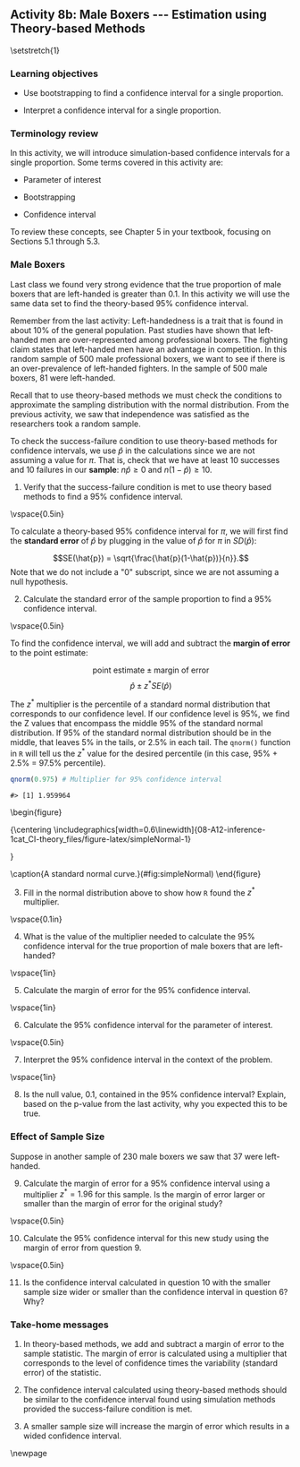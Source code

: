 ## Activity 8b:  Male Boxers --- Estimation using Theory-based Methods

\setstretch{1}

### Learning objectives

* Use bootstrapping to find a confidence interval for a single proportion.

* Interpret a confidence interval for a single proportion.

### Terminology review

In this activity, we will introduce simulation-based confidence intervals for a single proportion. Some terms covered in this activity are:

* Parameter of interest

* Bootstrapping

* Confidence interval

To review these concepts, see Chapter 5 in your textbook, focusing on Sections 5.1 through 5.3.

### Male Boxers

Last class we found very strong evidence that the true proportion of male boxers that are left-handed is greater than 0.1.  In this activity we will use the same data set to find the theory-based 95\% confidence interval.

Remember from the last activity: Left-handedness is a trait that is found in about 10\% of the general population. Past studies have shown that left-handed men are over-represented among professional boxers. The fighting claim states that left-handed men have an advantage in competition.  In this random sample of 500 male professional boxers, we want to see if there is an over-prevalence of left-handed fighters.  In the sample of 500 male boxers, 81 were left-handed.

Recall that to use theory-based methods we must check the conditions to approximate the sampling distribution with the normal distribution.  From the previous activity, we saw that independence was satisfied as the researchers took a random sample.

To check the success-failure condition to use theory-based methods for confidence intervals, we use $\hat{p}$ in the calculations since we are not assuming a value for $\pi$. That is, check that we have at least 10 successes and 10 failures in our **sample**:  $n\hat{p} \geq 0$  and $n(1-\hat{p}) \geq 10$.

1.  Verify that the success-failure condition is met to use theory based methods to find a 95\% confidence interval.  

\vspace{0.5in}

To calculate a theory-based 95\% confidence interval for $\pi$, we will first find the **standard error** of $\hat{p}$ by plugging in the value of $\hat{p}$ for $\pi$ in $SD(\hat{p})$:

$$SE(\hat{p}) = \sqrt{\frac{\hat{p}(1-\hat{p})}{n}}.$$
Note that we do not include a "0" subscript, since we are not assuming a null hypothesis. 

2.  Calculate the standard error of the sample proportion to find a 95\% confidence interval.

\vspace{0.5in}


To find the confidence interval, we will add and subtract the **margin of error** to the point estimate:

$$\text{point estimate}\pm\text{margin of error}$$
$$\hat{p}\pm z^* SE(\hat{p})$$

The $z^*$ multiplier is the percentile of a standard normal distribution that corresponds to our confidence level. If our confidence level is 95\%, we find the Z values that encompass the middle 95\% of the standard normal distribution.  If 95\% of the standard normal distribution should be in the middle, that leaves 5\% in the tails, or 2.5\% in each tail.  The `qnorm()` function in `R` will tell us the $z^*$ value for the desired percentile (in this case, 95\% + 2.5\% = 97.5\% percentile). 


```r
qnorm(0.975) # Multiplier for 95% confidence interval
```

```
#> [1] 1.959964
```

\begin{figure}

{\centering \includegraphics[width=0.6\linewidth]{08-A12-inference-1cat_CI-theory_files/figure-latex/simpleNormal-1} 

}

\caption{A standard normal curve.}(\#fig:simpleNormal)
\end{figure}

3. Fill in the normal distribution above to show how `R` found the $z^*$ multiplier.

\vspace{0.1in}

4.  What is the value of the multiplier needed to calculate the 95\% confidence interval for the true proportion of male boxers that are left-handed?

\vspace{1in}

5.  Calculate the margin of error for the 95\% confidence interval.

\vspace{1in}

6.  Calculate the 95\% confidence interval for the parameter of interest.

\vspace{0.5in}

7.  Interpret the 95\% confidence interval in the context of the problem.

\vspace{1in}

8. Is the null value, 0.1, contained in the 95\% confidence interval?  Explain, based on the p-value from the last activity, why you expected this to be true.

### Effect of Sample Size

Suppose in another sample of 230 male boxers we saw that 37 were left-handed.

9.  Calculate the margin of error for a 95\% confidence interval using a multiplier $z^* = 1.96$ for this sample.  Is the margin of error larger or smaller than the margin of error for the original study?

\vspace{0.5in}

10.  Calculate the 95\% confidence interval for this new study using the margin of error from question 9.  

\vspace{0.5in}

11.  Is the confidence interval calculated in question 10 with the smaller sample size wider or smaller than the confidence interval in question 6?  Why?


### Take-home messages

1.  In theory-based methods, we add and subtract a margin of error to the sample statistic.  The margin of error is calculated using a multiplier that corresponds to the level of confidence times the variability (standard error) of the statistic.

2. The confidence interval calculated using theory-based methods should be similar to the confidence interval found using simulation methods provided the success-failure condition is met.

3.  A smaller sample size will increase the margin of error which results in a wided confidence interval. 


\newpage
